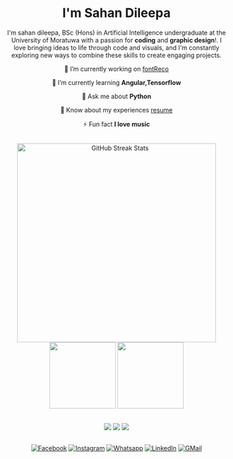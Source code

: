<div align="center">

# I'm Sahan Dileepa

I'm sahan dileepa, BSc (Hons) in Artificial Intelligence undergraduate at the University of Moratuwa with a passion for **coding** and **graphic design**!. I love bringing ideas to life through code and visuals, and I'm constantly exploring new ways to combine these skills to create engaging projects.


🔭 I’m currently working on [fontReco](https://github.com/ravindusenavirathna/fontreco)

🌱 I’m currently learning **Angular,Tensorflow**

💬 Ask me about **Python**

📄 Know about my experiences [resume](https://www.canva.com/design/DAGQb1SrLnE/STySMJ1KZ9NZVR7wXEM5sA/edit)

⚡ Fun fact **I love music**
</div>

##

<div align="center">
<img width=450 src="https://github-readme-streak-stats.herokuapp.com?user=psda2&theme=light&stroke=210279&ring=210279&fire=210279&currStreakLabel=210279&" alt="GitHub Streak Stats"/>
  <br/>
<img src="https://github-readme-stats.vercel.app/api/top-langs/?username=psda2&layout=compact&title_color=210279&count_private=true&size_weight=0.5&count_weight=0.5" height=150>
<img src="https://github-readme-stats.vercel.app/api?username=psda2&rank_icon=github&title_color=210279&" height=150>
</div>

##

<div align="center">
<img src="https://skillicons.dev/icons?i=python,java,react,vite,mysql,vscode,pycharm,webstorm,idea,clion,anaconda,figma&theme=light">
<img src="https://skillicons.dev/icons?i=blender,sketchup,autocad,github,npm,pytorch,opencv,tensorflow,threejs,azure,firebase,flask&theme=light">
<img src="https://skillicons.dev/icons?i=c,html,css,js,mongodb,photoshop,illustrator,ae,premiere,git,bootstrap,sass&theme=light">
</div>

##

<div align=center>

[![Facebook](https://img.shields.io/badge/Facebook-%231877F2.svg?style=flat&logo=facebook&logoColor=white)](https://fb.com/ds.abey2)
[![Instagram](https://img.shields.io/badge/Instagram-%23E4405F.svg?style=flat&logo=instagram&logoColor=white)](https://instagram.com/ds.abey)
[![Whatsapp](https://img.shields.io/badge/WhatsApp-25D366?logo=whatsapp&logoColor=fff&style=flat)](https://wa.me/+94702542923)
[![LinkedIn](https://img.shields.io/badge/LinkedIn-%230077B5.svg?style=flat&logo=linkedin&logoColor=white)](https://www.linkedin.com/in/sahan-dileepa-b6aaa3217/)
[![GMail](https://img.shields.io/badge/Gmail-333333?style=flat-&logo=gmail&logoColor=red)](mailto:sahandileepa271@gmail.com)

</div>
